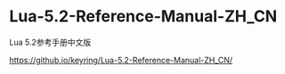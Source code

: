 Lua-5.2-Reference-Manual-ZH_CN
==============================

Lua 5.2参考手册中文版

https://github.io/keyring/Lua-5.2-Reference-Manual-ZH_CN/
